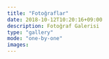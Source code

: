 ```yaml
---
title: "Fotoğraflar"
date: 2018-10-12T10:20:16+09:00
description: Fotoğraf Galerisi
type: "gallery"
mode: "one-by-one"
images:
---
```

